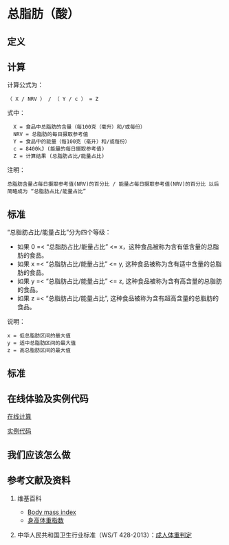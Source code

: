 # 总脂肪（酸）

## 定义

## 计算

计算公式为： 

	（ X / NRV ） / （ Y / c ） = Z

式中： 

	  X = 食品中总脂肪的含量（每100克（毫升）和/或每份）	  
      NRV = 总脂肪的每日摄取参考值
	  Y = 食品中的能量（每100克（毫升）和/或每份）
	  c = 8400kJ (能量的每日摄取参考值)
	  Z = 计算结果 (总脂肪占比/能量占比)

注明：

	总脂肪含量占每日摄取参考值(NRV)的百分比 / 能量占每日摄取参考值(NRV)的百分比 以后简略成为 “总脂肪占比/能量占比”	

## 标准

“总脂肪占比/能量占比”分为四个等级：

- 如果 0 =< “总脂肪占比/能量占比” <= x，这种食品被称为含有低含量的总脂肪的食品。
- 如果 x =< “总脂肪占比/能量占比” <= y, 这种食品被称为含有适中含量的总脂肪的食品。
- 如果 y =< “总脂肪占比/能量占比” <= z, 这种食品被称为含有高含量的总脂肪的食品。
- 如果 z =< “总脂肪占比/能量占比”, 这种食品被称为含有超高含量的总脂肪的食品。

说明：

	x = 低总脂肪区间的最大值
	y = 适中总脂肪区间的最大值
	z = 高总脂肪区间的最大值


## 标准

## 在线体验及实例代码

[在线计算](https://jsfiddle.net/quanbinn/efupwz9m/)

[实例代码]()

## 我们应该怎么做

## 参考文献及资料

1. 维基百科
	- [Body mass index](https://en.wikipedia.org/wiki/Body_mass_index)
	- [身高体重指数](https://zh.wikipedia.org/wiki/%E8%BA%AB%E9%AB%98%E9%AB%94%E9%87%8D%E6%8C%87%E6%95%B8)

2. 中华人民共和国卫生行业标准（WS/T 428-2013）：[成人体重判定](http://www.moh.gov.cn/ewebeditor/uploadfile/2013/08/20130808135715967.pdf)


